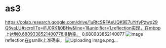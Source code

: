 # as3
https://colab.research.google.com/drive/1uRtcSRFAeUQK9E7uYrfyPzwq29Q5vaLU#scrollTo=iFJ0RK1j0BHw&line=1&uniqifier=1,reflection实现，在mbpp上达到0.6809338521400778准确率。
0.680933852140077
![image](https://github.com/user-attachments/assets/f8c4f107-1cef-42a1-9db5-e13b7166c05b)
reflection在gsm8k上准确率，
![Uploading image.png…]()

